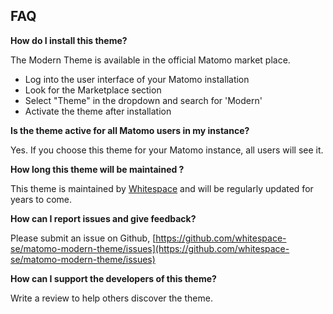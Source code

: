 ## FAQ

**How do I install this theme?**

The Modern Theme is available in the official Matomo market place.

- Log into the user interface of your Matomo installation
- Look for the Marketplace section
- Select "Theme" in the dropdown and search for 'Modern'
- Activate the theme after installation

**Is the theme active for all Matomo users in my instance?**

Yes. If you choose this theme for your Matomo instance, all users will see it.

**How long this theme will be maintained ?**

This theme is maintained by [Whitespace](https://whitespace.se) and will be regularly updated for years to come.

**How can I report issues and give feedback?**

Please submit an issue on Github, [https://github.com/whitespace-se/matomo-modern-theme/issues](https://github.com/whitespace-se/matomo-modern-theme/issues)

**How can I support the developers of this theme?**

Write a review to help others discover the theme.

